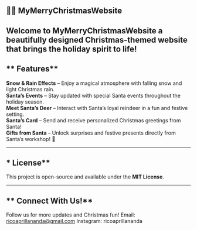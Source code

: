 ## 🎄🦌 MyMerryChristmasWebsite

Welcome to **MyMerryChristmasWebsite**  a beautifully designed Christmas-themed website that brings the holiday spirit to life! 
----

## ** Features**  

 **Snow & Rain Effects** – Enjoy a magical atmosphere with falling snow and light Christmas rain.  
 **Santa’s Events** – Stay updated with special Santa events throughout the holiday season.  
 **Meet Santa’s Deer** – Interact with Santa’s loyal reindeer in a fun and festive setting.  
 **Santa’s Card** – Send and receive personalized Christmas greetings from Santa!  
 **Gifts from Santa** – Unlock surprises and festive presents directly from Santa’s workshop!  🌲

---

## * License**  
This project is open-source and available under the **MIT License**.  

---

## ** Connect With Us!**  
Follow us for more updates and Christmas fun! 
 Email: ricoaprillananda@gmail.com
 Instagram: ricoaprillananda
